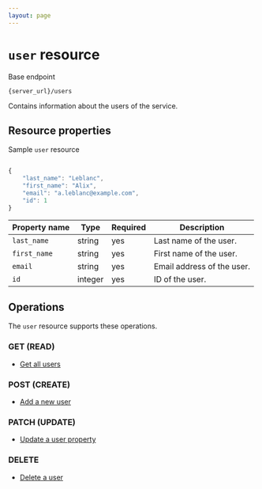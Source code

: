 ```yaml
---
layout: page
---
```

# `user` resource

Base endpoint

```shell
{server_url}/users
```

Contains information about the users of the service.

## Resource properties

Sample `user` resource

```js

{
    "last_name": "Leblanc",
    "first_name": "Alix",
    "email": "a.leblanc@example.com",  
    "id": 1
}
```

| Property name | Type | Required | Description |
| ------------- | ----------- | ----------- | ----- |
| `last_name` | string | yes  | Last name of the user. |
| `first_name` | string | yes | First name of the user. | 
| `email`      | string | yes | Email address of the user. | 
| `id` | integer | yes | ID of the user. |

## Operations

The `user` resource supports these operations.

### GET (READ)

* [Get all users](users-get-all-users.md)

### POST (CREATE)

* [Add a new user](users-add-a-new-user.md)

### PATCH (UPDATE)

* [Update a user property](users-update-a-user-property.md)

### DELETE

* [Delete a user](users-delete-user.md)